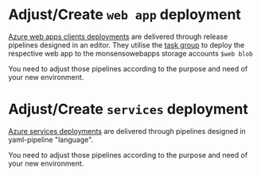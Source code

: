 # Adjust/Create `web app` deployment

[Azure web apps clients deployments](https://dev.azure.com/monsenso/Clients/_release?_a=releases&view=all&path=%5CClients)
are delivered through release pipelines designed in an editor. They utilise the [task group](https://dev.azure.com/monsenso/Clients/_taskgroup/7e647c2a-0ceb-43b3-81be-654f24aab39e) to deploy the respective web app to the monsensowebapps storage accounts `$web blob`

You need to adjust those pipelines according to the purpose and need of your new environment.

# Adjust/Create `services` deployment

[Azure services deployments](https://dev.azure.com/monsenso/Services/_git/Services?path=%2Fbuild)
are delivered through pipelines designed in yaml-pipeline "language".

You need to adjust those pipelines according to the purpose and need of your new environment.